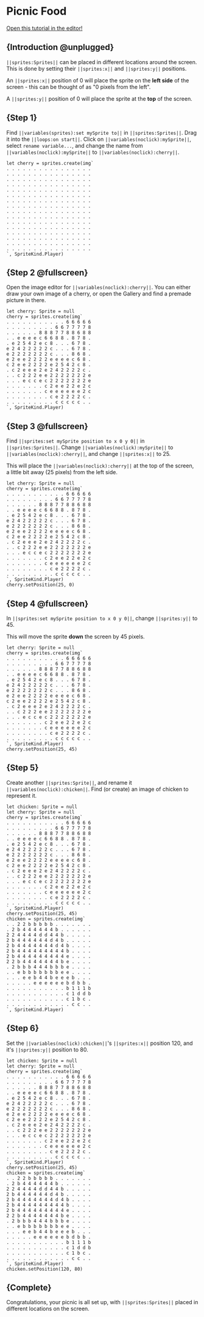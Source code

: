 # Picnic Food

[Open this tutorial in the editor!](/#tutorial:/concepts/picnic-food)

## {Introduction @unplugged}

``||sprites:Sprites||`` can be placed in different locations around the screen. This is done by setting their ``||sprites:x||`` and ``||sprites:y||`` positions.

An ``||sprites:x||`` position of 0 will place the sprite on the **left side** of the screen - this can be thought of as "0 pixels from the left".

A ``||sprites:y||`` position of 0 will place the sprite at the **top** of the screen.

## {Step 1}

Find ``||variables(sprites):set mySprite to||`` in ``||sprites:Sprites||``. Drag it into the ``||loops:on start||``. Click on ``||variables(noclick):mySprite||``, select ``rename variable...``, and change the name from ``||variables(noclick):mySprite||`` to ``||variables(noclick):cherry||``.

```blocks
let cherry = sprites.create(img`
. . . . . . . . . . . . . . . .
. . . . . . . . . . . . . . . .
. . . . . . . . . . . . . . . .
. . . . . . . . . . . . . . . .
. . . . . . . . . . . . . . . .
. . . . . . . . . . . . . . . .
. . . . . . . . . . . . . . . .
. . . . . . . . . . . . . . . .
. . . . . . . . . . . . . . . .
. . . . . . . . . . . . . . . .
. . . . . . . . . . . . . . . .
. . . . . . . . . . . . . . . .
. . . . . . . . . . . . . . . .
. . . . . . . . . . . . . . . .
. . . . . . . . . . . . . . . .
. . . . . . . . . . . . . . . .
`, SpriteKind.Player)
```

## {Step 2 @fullscreen}

Open the image editor for ``||variables(noclick):cherry||``. You can either draw your own image of a cherry, or open the Gallery and find a premade picture in there.

```blocks
let cherry: Sprite = null
cherry = sprites.create(img`
. . . . . . . . . . . 6 6 6 6 6
. . . . . . . . . 6 6 7 7 7 7 8
. . . . . . 8 8 8 7 7 8 8 6 8 8
. . e e e e c 6 6 8 8 . 8 7 8 .
. e 2 5 4 2 e c 8 . . . 6 7 8 .
e 2 4 2 2 2 2 2 c . . . 6 7 8 .
e 2 2 2 2 2 2 2 c . . . 8 6 8 .
e 2 e e 2 2 2 2 e e e e c 6 8 .
c 2 e e 2 2 2 2 e 2 5 4 2 c 8 .
. c 2 e e e 2 e 2 4 2 2 2 2 c .
. . c 2 2 2 e e 2 2 2 2 2 2 2 e
. . . e c c e c 2 2 2 2 2 2 2 e
. . . . . . . c 2 e e 2 2 e 2 c
. . . . . . . c e e e e e e 2 c
. . . . . . . . c e 2 2 2 2 c .
. . . . . . . . . c c c c c . .
`, SpriteKind.Player)
```

## {Step 3 @fullscreen}

Find ``||sprites:set mySprite position to x 0 y 0||`` in ``||sprites:Sprites||``. Change ``||variables(noclick):mySprite||`` to ``||variables(noclick):cherry||``, and change ``||sprites:x||`` to 25.

This will place the ``||variables(noclick):cherry||`` at the top of the screen, a little bit away (25 pixels) from the left side.

```blocks
let cherry: Sprite = null
cherry = sprites.create(img`
. . . . . . . . . . . 6 6 6 6 6
. . . . . . . . . 6 6 7 7 7 7 8
. . . . . . 8 8 8 7 7 8 8 6 8 8
. . e e e e c 6 6 8 8 . 8 7 8 .
. e 2 5 4 2 e c 8 . . . 6 7 8 .
e 2 4 2 2 2 2 2 c . . . 6 7 8 .
e 2 2 2 2 2 2 2 c . . . 8 6 8 .
e 2 e e 2 2 2 2 e e e e c 6 8 .
c 2 e e 2 2 2 2 e 2 5 4 2 c 8 .
. c 2 e e e 2 e 2 4 2 2 2 2 c .
. . c 2 2 2 e e 2 2 2 2 2 2 2 e
. . . e c c e c 2 2 2 2 2 2 2 e
. . . . . . . c 2 e e 2 2 e 2 c
. . . . . . . c e e e e e e 2 c
. . . . . . . . c e 2 2 2 2 c .
. . . . . . . . . c c c c c . .
`, SpriteKind.Player)
cherry.setPosition(25, 0)
```

## {Step 4 @fullscreen}

In ``||sprites:set mySprite position to x 0 y 0||``, change ``||sprites:y||`` to 45.

This will move the sprite **down** the screen by 45 pixels.

```blocks
let cherry: Sprite = null
cherry = sprites.create(img`
. . . . . . . . . . . 6 6 6 6 6
. . . . . . . . . 6 6 7 7 7 7 8
. . . . . . 8 8 8 7 7 8 8 6 8 8
. . e e e e c 6 6 8 8 . 8 7 8 .
. e 2 5 4 2 e c 8 . . . 6 7 8 .
e 2 4 2 2 2 2 2 c . . . 6 7 8 .
e 2 2 2 2 2 2 2 c . . . 8 6 8 .
e 2 e e 2 2 2 2 e e e e c 6 8 .
c 2 e e 2 2 2 2 e 2 5 4 2 c 8 .
. c 2 e e e 2 e 2 4 2 2 2 2 c .
. . c 2 2 2 e e 2 2 2 2 2 2 2 e
. . . e c c e c 2 2 2 2 2 2 2 e
. . . . . . . c 2 e e 2 2 e 2 c
. . . . . . . c e e e e e e 2 c
. . . . . . . . c e 2 2 2 2 c .
. . . . . . . . . c c c c c . .
`, SpriteKind.Player)
cherry.setPosition(25, 45)
```

## {Step 5}

Create another ``||sprites:Sprite||``, and rename it ``||variables(noclick):chicken||``. Find (or create) an image of chicken to represent it.

```blocks
let chicken: Sprite = null
let cherry: Sprite = null
cherry = sprites.create(img`
. . . . . . . . . . . 6 6 6 6 6
. . . . . . . . . 6 6 7 7 7 7 8
. . . . . . 8 8 8 7 7 8 8 6 8 8
. . e e e e c 6 6 8 8 . 8 7 8 .
. e 2 5 4 2 e c 8 . . . 6 7 8 .
e 2 4 2 2 2 2 2 c . . . 6 7 8 .
e 2 2 2 2 2 2 2 c . . . 8 6 8 .
e 2 e e 2 2 2 2 e e e e c 6 8 .
c 2 e e 2 2 2 2 e 2 5 4 2 c 8 .
. c 2 e e e 2 e 2 4 2 2 2 2 c .
. . c 2 2 2 e e 2 2 2 2 2 2 2 e
. . . e c c e c 2 2 2 2 2 2 2 e
. . . . . . . c 2 e e 2 2 e 2 c
. . . . . . . c e e e e e e 2 c
. . . . . . . . c e 2 2 2 2 c .
. . . . . . . . . c c c c c . .
`, SpriteKind.Player)
cherry.setPosition(25, 45)
chicken = sprites.create(img`
. . 2 2 b b b b b . . . . . . .
. 2 b 4 4 4 4 4 4 b . . . . . .
2 2 4 4 4 4 d d 4 4 b . . . . .
2 b 4 4 4 4 4 4 d 4 b . . . . .
2 b 4 4 4 4 4 4 4 d 4 b . . . .
2 b 4 4 4 4 4 4 4 4 4 b . . . .
2 b 4 4 4 4 4 4 4 4 4 e . . . .
2 2 b 4 4 4 4 4 4 4 b e . . . .
. 2 b b b 4 4 4 b b b e . . . .
. . e b b b b b b b e e . . . .
. . . e e b 4 4 b e e e b . . .
. . . . . e e e e e e b d b b .
. . . . . . . . . . . b 1 1 1 b
. . . . . . . . . . . c 1 d d b
. . . . . . . . . . . c 1 b c .
. . . . . . . . . . . . c c . .
`, SpriteKind.Player)
```

## {Step 6}

Set the ``||variables(noclick):chicken||``'s ``||sprites:x||`` position 120, and it's ``||sprites:y||`` position to 80.

```blocks
let chicken: Sprite = null
let cherry: Sprite = null
cherry = sprites.create(img`
. . . . . . . . . . . 6 6 6 6 6
. . . . . . . . . 6 6 7 7 7 7 8
. . . . . . 8 8 8 7 7 8 8 6 8 8
. . e e e e c 6 6 8 8 . 8 7 8 .
. e 2 5 4 2 e c 8 . . . 6 7 8 .
e 2 4 2 2 2 2 2 c . . . 6 7 8 .
e 2 2 2 2 2 2 2 c . . . 8 6 8 .
e 2 e e 2 2 2 2 e e e e c 6 8 .
c 2 e e 2 2 2 2 e 2 5 4 2 c 8 .
. c 2 e e e 2 e 2 4 2 2 2 2 c .
. . c 2 2 2 e e 2 2 2 2 2 2 2 e
. . . e c c e c 2 2 2 2 2 2 2 e
. . . . . . . c 2 e e 2 2 e 2 c
. . . . . . . c e e e e e e 2 c
. . . . . . . . c e 2 2 2 2 c .
. . . . . . . . . c c c c c . .
`, SpriteKind.Player)
cherry.setPosition(25, 45)
chicken = sprites.create(img`
. . 2 2 b b b b b . . . . . . .
. 2 b 4 4 4 4 4 4 b . . . . . .
2 2 4 4 4 4 d d 4 4 b . . . . .
2 b 4 4 4 4 4 4 d 4 b . . . . .
2 b 4 4 4 4 4 4 4 d 4 b . . . .
2 b 4 4 4 4 4 4 4 4 4 b . . . .
2 b 4 4 4 4 4 4 4 4 4 e . . . .
2 2 b 4 4 4 4 4 4 4 b e . . . .
. 2 b b b 4 4 4 b b b e . . . .
. . e b b b b b b b e e . . . .
. . . e e b 4 4 b e e e b . . .
. . . . . e e e e e e b d b b .
. . . . . . . . . . . b 1 1 1 b
. . . . . . . . . . . c 1 d d b
. . . . . . . . . . . c 1 b c .
. . . . . . . . . . . . c c . .
`, SpriteKind.Player)
chicken.setPosition(120, 80)
```

## {Complete}

Congratulations, your picnic is all set up, with ``||sprites:Sprites||`` placed in different locations on the screen.